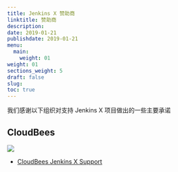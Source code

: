 ```yaml
---
title: Jenkins X 赞助商
linktitle: 赞助商
description: 
date: 2019-01-21
publishdate: 2019-01-21
menu:
  main:
    weight: 01
weight: 01
sections_weight: 5
draft: false
slug:
toc: true
---
```


我们感谢以下组织对支持 Jenkins X 项目做出的一些主要承诺

## CloudBees

<img src="/images/sponsors/cb.svg" class="img-thumbnail">

* [CloudBees Jenkins X Support](https://www.cloudbees.com/products/jenkins-x-support) 